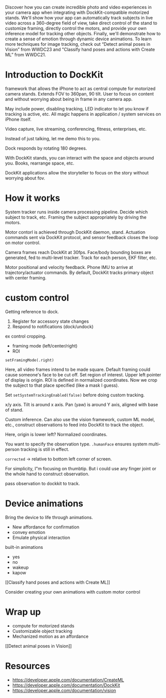 Discover how you can create incredible photo and video experiences in your camera app when integrating with DockKit-compatible motorized stands. We'll show how your app can automatically track subjects in live video across a 360-degree field of view, take direct control of the stand to customize framing, directly control the motors, and provide your own inference model for tracking other objects. Finally, we'll demonstrate how to create a sense of emotion through dynamic device animations. To learn more techniques for image tracking, check out “Detect animal poses in Vision” from WWDC23 and "Classify hand poses and actions with Create ML” from WWDC21.

# Introduction to DockKit

framework that allows the iPhone to act as central compute for motorized camera stands.  Extends FOV to 360pan, 90 tilt.  User to focus on content and without worrying about being in frame in any camera app.

May include power, disabling tracking, LED indicator to let you know if tracking is active, etc.  All magic happens in application / system services on iPhone itself.

Video capture, live streaming, conferencing, fitness, enterprises, etc.

Instead of just talking, let me demo this to you.

Dock responds by rotating 180 degrees.

With DockKit stands, you can interact with the space and objects around you.  Books, rearrange space, etc.

DockKit applications allow the storyteller to focus on the story without worrying about fov.  

# How it works

System tracker runs inside camera processing pipeline.  Decide which subject to track, etc.  Framing the subject appropriately by driving the motors.

Motor contorl is achieved through DockKit daemon, stand.  Actuation commands sent via DockKit protocol, and sensor feedback closes the loop on motor control.

Camera frames reach DockKit at 30fps.  Face/body bounding boxes are generated, fed to multi-level tracker.  Track for each person, EKF filter, etc.  

Motor positional and velocity feedback.  Phone IMU to arrive at trajectory/actuator commands.  By default, DockKit tracks primary object with center framing.  

# custom control

Getting reference to dock.

1.  Register for accessory state changes
2. Respond to notifications (dock/undock)

ex control cropping.

* framing mode (left/center/right)
* ROI

 `setFramingMode(.right)`

Here, all video frames intend to be made square.  Default framing could cause someone's face to be cut off.  Set region of interest.  Upper left pointer of display is origin.  ROI is defined in normalized coordinates.  Now we crop the subject to that place specified (like a mask I guess).

Set `setSystemTrackingEnabled(false)` before doing custom tracking.

x/y axis.  Tilt is around x axis.  Pan (yaw) is around Y axis, aligned with base of stand.

Custom inference.
Can also use the vision framework, custom ML model, etc., construct observations to feed into DockKit to track the object.

Here, origin is lower left?  Normalized coordinates.

You want to specify the observation type.
`.humanFace` ensures system multi-person tracking is still in effect.

`corrected` -> relative to bottom left corner of screen.

For simplicity, I"m focusing on thumbtip.  But i could use any finger joint or the whole hand to construct observation.

pass observation to dockkit to track.
# Device animations

Bring the device to life through animations.

* New affordance for confirmation
* convey emotion
* Emulate physical interaction

built-in animations
* yes
* no
* wakeup
* kapow

[[Classify hand poses and actions with Create ML]]

Consider creating your own animations with custom motor control

# Wrap up
* compute for motorized stands
* Customizable object tracking
* Mechanized motion as an affordance

[[Detect animal poses in Vision]]


# Resources
* https://developer.apple.com/documentation/CreateML
* https://developer.apple.com/documentation/DockKit
* https://developer.apple.com/documentation/vision
